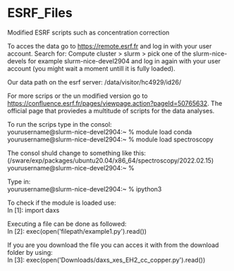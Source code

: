 # ESRF_Files
Modified ESRF scripts such as concentration correction

To acces the data go to https://remote.esrf.fr and log in with your user account. 
Search for:   Compute cluster > slurm > pick one of the slurm-nice-devels for example slurm-nice-devel2904 and
log in again with your user account (you might wait a moment untill it is fully loaded).

Our data path on the esrf server: /data/visitor/hc4929/id26/

For more scrips or the un modified version go to https://confluence.esrf.fr/pages/viewpage.action?pageId=50765632.
The official page that proviedes a multitude of scripts for the data analyses.


To run the scrips type in the consol:  
yourusername@slurm-nice-devel2904:~ % module load conda  
yourusername@slurm-nice-devel2904:~ % module load spectroscopy  

The consol shuld change to something like this:  
(/sware/exp/packages/ubuntu20.04/x86_64/spectroscopy/2022.02.15) yourusername@slurm-nice-devel2904:~ % 

Type in:  
yourusername@slurm-nice-devel2904:~ % ipython3

To check if the module is loaded use:  
In [1]: import daxs

Executing a file can be done as followed:  
In [2]: exec(open('filepath/example1.py').read())

If you are you download the file you can acces it with from the download folder by using:   
In [3]: exec(open('Downloads/daxs_xes_EH2_cc_copper.py').read())
